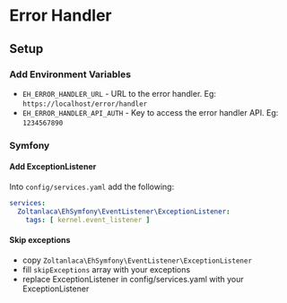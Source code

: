# Error Handler

## Setup

### Add Environment Variables

- `EH_ERROR_HANDLER_URL` - URL to the error handler. Eg: `https://localhost/error/handler`
- `EH_ERROR_HANDLER_API_AUTH` - Key to access the error handler API. Eg: `1234567890`

### Symfony

#### Add ExceptionListener

Into `config/services.yaml` add the following:

```yaml
services:
  Zoltanlaca\EhSymfony\EventListener\ExceptionListener:
    tags: [ kernel.event_listener ]
```

#### Skip exceptions

- copy `Zoltanlaca\EhSymfony\EventListener\ExceptionListener`
- fill `skipExceptions` array with your exceptions
- replace ExceptionListener in config/services.yaml with your ExceptionListener
